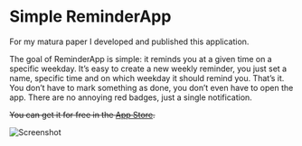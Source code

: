 # Simple ReminderApp
For my matura paper I developed and published this application.

The goal of ReminderApp is simple: it reminds you at a given time on a specific weekday. It’s easy to create a new weekly reminder, you just set a name, specific time and on which weekday it should remind you. That’s it. You don’t have to mark something as done, you don’t even have to open the app. There are no annoying red badges, just a single notification.

~~You can get it for free in the [App Store](https://itunes.apple.com/de/app/simple-reminderapp/id922661941?mt=8).~~

![Screenshot](https://raw.githubusercontent.com/nycooookie/Reminder/master/Screenshot.png)
